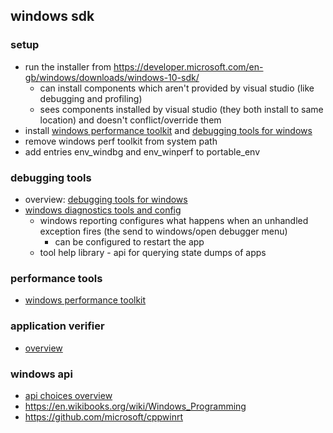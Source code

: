## windows sdk

### setup 

- run the installer from <https://developer.microsoft.com/en-gb/windows/downloads/windows-10-sdk/>
    - can install components which aren't provided by visual studio (like debugging and profiling)
    - sees components installed by visual studio (they both install to same location) and doesn't conflict/override them
- install [windows performance toolkit](https://docs.microsoft.com/en-us/windows-hardware/test/wpt/) and [debugging tools for windows](https://docs.microsoft.com/en-us/windows-hardware/drivers/debugger/)
- remove windows perf toolkit from system path
- add entries env_windbg and env_winperf to portable_env

### debugging tools

- overview: [debugging tools for windows](https://docs.microsoft.com/en-us/windows-hardware/drivers/debugger/)
- [windows diagnostics tools and config](https://docs.microsoft.com/en-us/windows/win32/diagnostics)
    - windows reporting configures what happens when an unhandled exception fires (the send to windows/open debugger menu)
        - can be configured to restart the app
    - tool help library - api for querying state dumps of apps

### performance tools

- [windows performance toolkit](https://docs.microsoft.com/en-us/windows-hardware/test/wpt/)

### application verifier

- [overview](https://docs.microsoft.com/en-us/windows-hardware/drivers/devtest/application-verifier)

### windows api

- [api choices overview](https://docs.microsoft.com/en-us/cpp/windows/overview-of-windows-programming-in-cpp?view=msvc-160)
- <https://en.wikibooks.org/wiki/Windows_Programming>
- <https://github.com/microsoft/cppwinrt>
